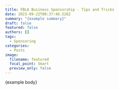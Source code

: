 ```yaml
---
title: FBLA Business Sponsorship - Tips and Tricks
date: 2023-09-22T00:37:48.526Z
summary: "{﻿example summary}"
draft: false
featured: false
authors: []
tags:
  - Sponsoring
categories:
  - Posts
image:
  filename: featured
  focal_point: Smart
  preview_only: false
---
```

{﻿example body}